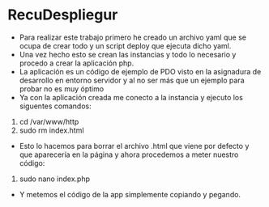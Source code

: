 # RecuDespliegur
- Para realizar este trabajo primero he creado un archivo yaml que se ocupa de crear todo y un script deploy que ejecuta dicho yaml.
- Una vez hecho esto se crean las instancias y todo lo necesario y procedo a crear la aplicación php.
- La aplicación es un código de ejemplo de PDO visto en la asignadura de desarrollo en entorno servidor y al no ser más que un ejemplo para probar no es muy óptimo
- Ya con la aplicación creada me conecto a la instancia y ejecuto los siguentes comandos:
1. cd /var/www/http
2. sudo rm index.html
- Esto lo hacemos para borrar el archivo .html que viene por defecto y que aparecería en la página y ahora procedemos a meter nuestro código:
1. sudo nano index.php
- Y metemos el código de la app simplemente copiando y pegando.
